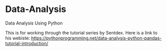 # Data-Analysis
Data Analysis Using Python

This is for working through the tutorial series by Sentdex. 
Here is a link to his webiste: https://pythonprogramming.net/data-analysis-python-pandas-tutorial-introduction/
